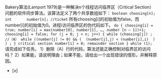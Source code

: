 Bakery算法(Lamport 1979)是一种解决n个线程访问临界区（Critical
Section）问题的软件同步算法。该算法定义了两个共享数组如下：
    ```
	    boolean choosing[n];
	    int       number[n]; //ticket
	    ```
	所有choosing[i]的初始值为false，而number[i]的初始值为0。进程i访问临界区的伪代码如下。
	    ```
	    do {
	        choosing[i] = true;
	        number[i] = max(number[0], number[1], …, number [n – 1])+1;
	        choosing[i] = false;
	        for (j = 0; j < n; j++) {
	           while (choosing[j]) ; //（A）
	           while ((number[j] != 0) && (  (number[j],j) < (number[i],i)  ) ) ;
	        }
	        critical section
	        number[i] = 0;
	        remainder section
	    } while (1);
	    ```
请完成如下任务。 1）删除（A）行的代码，算法还能正确控制对临界区的访问吗？ 2）如果能，请说明理由；如果不能，请给出一个出现错误的情形，并解释原因。
- [x]  

